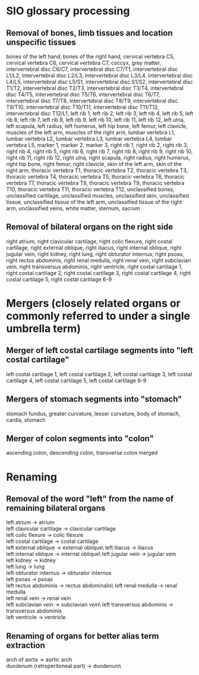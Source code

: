 # SIO glossary processing

## Removal of bones, limb tissues and location unspecific tissues
  bones of the left hand, bones of the right hand, cervical vertebra C5, cervical vertebra C6, cervical vertebra C7, coccyx, grey matter, intervertebral disc C6/C7, intervertebral disc C7/T1, intervertebral disc L1/L2, intervertebral disc L2/L3, intervertebral disc L3/L4, intervertebral disc L4/L5, intervertebral disc L5/S1, intervertebral disc S1/S2, intervertebral disc T1/T2, intervertebral disc T2/T3, intervertebral disc T3/T4, intervertebral disc T4/T5, intervertebral disc T5/T6, intervertebral disc T6/T7, intervertebral disc T7/T8, intervertebral disc T8/T9, intervertebral disc T9/T10, intervertebral disc T10/T11, intervertebral disc T11/T12, intervertebral disc T12/L1, left rib 1, left rib 2, left rib 3, left rib 4, left rib 5, left rib 6, left rib 7, left rib 8, left rib 9, left rib 10, left rib 11, left rib 12, left ulna, left scapula, left radius, left humerus, left hip bone, left femur, left clavicle, muscles of the left arm, muscles of the right arm, lumbar vertebra L1, lumbar vertebra L2, lumbar vertebra L3, lumbar vertebra L4, lumbar vertebra L5, marker 1, marker 2, marker 3,  right rib 1, right rib 2, right rib 3, right rib 4, right rib 5, right rib 6, right rib 7, right rib 8, right rib 9, right rib 10, right rib 11, right rib 12, right ulna, right scapula, right radius, right humerus, right hip bone, right femur, right clavicle, skin of the left arm, skin of the right arm, thoracic vertebra T1, thoracic vertebra T2, thoracic vertebra T3, thoracic vertebra T4, thoracic vertebra T5, thoracic vertebra T6, thoracic vertebra T7, thoracic vertebra T8, thoracic vertebra T9, thoracic vertebra T10, thoracic vertebra T11, thoracic vertebra T12, unclassified bones, unclassified cartilage, unclassified muscles, unclassified skin, unclassified tissue, unclassified tissue of the left arm, unclassified tissue of the right arm, unclassified veins, white matter, sternum, sacrum
## Removal of bilateral organs on the right side
  right atrium, right clavicular cartilage, right colic flexure, right costal cartilage, right external oblique, right iliacus, right internal oblique, right jugular vein, right kidney, right lung, right obturator internus, right psoas, right rectus abdominis, right renal medulla, right renal vein, right subclavian vein, right transversus abdominis, right ventricle, right costal cartilage 1, right costal cartilage 2, right costal cartilage 3, right costal cartilage 4, right costal cartilage 5, right costal cartilage 6-9
 
# Mergers (closely related organs or commonly referred to under a single umbrella term)
## Merger of left costal cartilage segments into "left costal cartilage"
  left costal cartilage 1, left costal cartilage 2, left costal cartilage 3, left costal cartilage 4, left costal cartilage 5, left costal cartilage 6-9 
## Mergers of stomach segments into "stomach"
  stomach fundus, greater curvature, lesser curvature, body of stomach, cardia, stomach
## Merger of colon segments into "colon"
  ascending colon, descending colon, transverse colon merged
    
    
# Renaming
  ## Removal of the word "left" from the name of remaining bilateral organs
  left atrium &rarr; atrium\
  left clavicular cartilage &rarr; clavicular cartilage\
  left colic flexure &rarr; colic flexure\
  left costal cartilage &rarr; costal cartilage\
  left external oblique &rarr; external oblique\ 
  left iliacus &rarr; iliacus\
  left internal oblique &rarr; internal oblique\ 
  left jugular vein &rarr; jugular vein\
  left kidney &rarr; kidney\
  left lung &rarr; lung\
  left obturator internus &rarr; obturator internus\
  left psoas &rarr; psoas\
  left rectus abdominis &rarr; rectus abdominalis\ 
  left renal medulla &rarr; renal medulla\
  left renal vein &rarr; renal vein\
  left subclavian vein &rarr; subclavian vein\ 
  left transversus abdominis &rarr; transversus abdominis\
  left ventricle &rarr; ventricle
  
  ## Renaming of organs for better alias term extraction
  arch of aorta &rarr; aortic arch\
  duodenum (retroperitoneal part) &rarr; duodenum\
